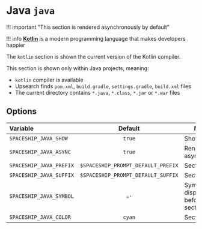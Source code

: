 # Java `java`

!!! important "This section is rendered asynchronously by default"

!!! info
    [**Kotlin**](https://kotlinlang.org/) is a modern programming language that makes developers happier

The `kotlin` section is shown the current version of the Kotlin compiler.

This section is shown only within Java projects, meaning:

* `kotlin` compiler is available
* Upsearch finds `pom.xml`, `build.gradle`, `settings.gradle`, `build.xml` files
* The current directory contains `*.java`, `*.class`, `*.jar` or `*.war` files

## Options

| Variable                         | Default                            | Meaning                             |
| :------------------------------- | :--------------------------------: | ----------------------------------- |
| `SPACESHIP_JAVA_SHOW`            | `true`                             | Show section                        |
| `SPACESHIP_JAVA_ASYNC`           | `true`                             | Render section asynchronously       |
| `SPACESHIP_JAVA_PREFIX`          | `$SPACESHIP_PROMPT_DEFAULT_PREFIX` | Section's prefix                    |
| `SPACESHIP_JAVA_SUFFIX`          | `$SPACESHIP_PROMPT_DEFAULT_SUFFIX` | Section's suffix                    |
| `SPACESHIP_JAVA_SYMBOL`          | `☕·`                              | Symbol displayed before the section |
| `SPACESHIP_JAVA_COLOR`           | `cyan`                             | Section's color                     |
